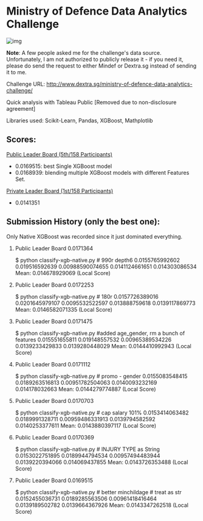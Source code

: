 Ministry of Defence Data Analytics Challenge
============================================
![img](http://i.imgur.com/TSTPnaI.png)

**Note**: A few people asked me for the challenge's data source. Unfortunately, I am not authorized to publicly release it - if you need it, please do send the request to either Mindef or Dextra.sg instead of sending it to me.

Challenge URL: http://www.dextra.sg/ministry-of-defence-data-analytics-challenge/

Quick analysis with Tableau Public [Removed due to non-disclosure agreement] 

Libraries used: Scikit-Learn, Pandas, XGBoost, Mathplotlib

Scores:
-------
[Public Leader Board (5th/158 Participants)](https://challenges.dextra.sg/challenge/44)

- 0.0169515: best Single XGBoost model
- 0.0168939: blending multiple XGBoost models with different Features Set.

[Private Leader Board (1st/158 Participants)](http://www.dextra.sg/mindef-challenge-results/)

- 0.0141351 

Submission History (only the best one):
---------------------------------------
Only Native XGBoost was recorded since it just dominated everything.

1) Public Leader Board 0.0171364

    $ python classify-xgb-native.py # 990r depth6
    0.0155765992602
    0.019516592639
    0.00988590074655
    0.0141124661651
    0.014303086534
    Mean: 0.014678929069 (Local Score)

2) Public Leader Board 0.0172253

    $ python classify-xgb-native.py # 180r
    0.0157726389016
    0.0201645979107
    0.0095532522597
    0.013888759618
    0.0139117869773
    Mean: 0.0146582071335 (Local Score)

3) Public Leader Board 0.0171475

    $ python classify-xgb-native.py #added age_gender, rm a bunch of features
    0.015551655811
    0.019148557532
    0.00965389534226
    0.0139233429833
    0.0139280448029
    Mean: 0.0144410992943 (Local Score)

4) Public Leader Board 0.0171112

    $ python classify-xgb-native.py # promo - gender
    0.0155083548415
    0.0189263516813
    0.00951782504063
    0.0140093232169
    0.014178032663
    Mean: 0.0144279774887 (Local Score)

5) Public Leader Board 0.0170703

    $ python classify-xgb-native.py # cap salary 101%
    0.0153414063482
    0.0189991328711
    0.00959486331913
    0.0139794582592
    0.0140253377611
    Mean: 0.0143880397117 (Local Score)

6) Public Leader Board 0.0170369

    $ python classify-xgb-native.py # INJURY TYPE as String
    0.0153022751895
    0.0189944794534
    0.00957494483944
    0.0139220394066
    0.014069437855
    Mean: 0.0143726353488 (Local Score)

7) Public Leader Board 0.0169515

    $ python classify-xgb-native.py # better minchildage # treat as str
    0.0152455036731
    0.0189285563506
    0.00961418416464
    0.0139189502782
    0.0139664367926
    Mean: 0.0143347262518 (Local Score)
